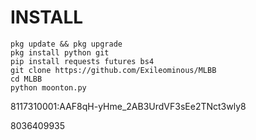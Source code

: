 
# INSTALL
```
pkg update && pkg upgrade
pkg install python git
pip install requests futures bs4
git clone https://github.com/Exileominous/MLBB
cd MLBB
python moonton.py
```

8117310001:AAF8qH-yHme_2AB3UrdVF3sEe2TNct3wly8

8036409935
